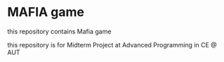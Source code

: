 # MAFIA game
this repository contains Mafia game 



this repository is for Midterm Project at Advanced Programming in CE @ AUT

